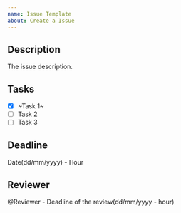 ```yaml
---
name: Issue Template
about: Create a Issue
---
```


## Description
The issue description.

## Tasks
- [x] ~Task 1~
- [ ] Task 2
- [ ] Task 3

## Deadline
Date(dd/mm/yyyy) - Hour

## Reviewer
@Reviewer - Deadline of the review(dd/mm/yyyy - hour)
